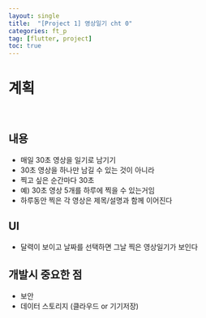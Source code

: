 ```yaml
---
layout: single
title:  "[Project 1] 영상일기 cht 0"
categories: ft_p
tag: [flutter, project]
toc: true
---
```


# 계획
<br>

## 내용
- 매일 30초 영상을 일기로 남기기
- 30초 영상을 하나만 남길 수 있는 것이 아니라
- 찍고 싶은 순간마다 30초 
- 예) 30초 영상 5개를 하루에 찍을 수 있는거임
- 하루동안 찍은 각 영상은 제목/설명과 함께 이어진다

## UI
- 달력이 보이고 날짜를 선택하면 그날 찍은 영상일기가 보인다

## 개발시 중요한 점
- 보안
- 데이터 스토리지 (클라우드 or 기기저장)
